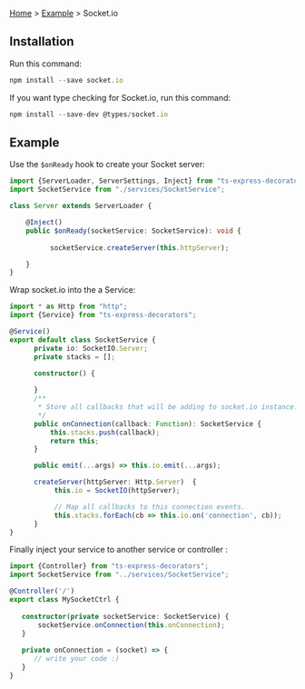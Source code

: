 [Home](https://github.com/Romakita/ts-express-decorators/wiki) > [Example](https://github.com/Romakita/ts-express-decorators/wiki/Example) > Socket.io

## Installation
Run this command:
```typescript
npm install --save socket.io
```
If you want type checking for Socket.io, run this command:
```typescript
npm install --save-dev @types/socket.io
```

## Example 

Use the `$onReady` hook to create your Socket server:
```typescript
import {ServerLoader, ServerSettings, Inject} from "ts-express-decorators";
import SocketService from "./services/SocketService";

class Server extends ServerLoader {

    @Inject()
    public $onReady(socketService: SocketService): void {
        
          socketService.createServer(this.httpServer);

    }
}
```
Wrap socket.io into the a Service:
```typescript
import * as Http from "http";
import {Service} from "ts-express-decorators";

@Service()
export default class SocketService {
      private io: SocketIO.Server;
      private stacks = [];

      constructor() {
          
      }
      /**
       * Store all callbacks that will be adding to socket.io instance.
       */
      public onConnection(callback: Function): SocketService {
          this.stacks.push(callback);
          return this;
      }

      public emit(...args) => this.io.emit(...args);

      createServer(httpServer: Http.Server)  {
           this.io = SocketIO(httpServer);

           // Map all callbacks to this connection events.
           this.stacks.forEach(cb => this.io.on('connection', cb));
      }
}
```

Finally inject your service to another service or controller : 

```typescript
import {Controller} from "ts-express-decorators";
import SocketService from "../services/SocketService";

@Controller('/')
export class MySocketCtrl {
    
   constructor(private socketService: SocketService) {
       socketService.onConnection(this.onConnection);
   }
   
   private onConnection = (socket) => {
      // write your code :)
   }
}
```
